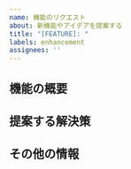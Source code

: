 ```yaml
---
name: 機能のリクエスト
about: 新機能やアイデアを提案する
title: "[FEATURE]: "
labels: enhancement
assignees: ''
---
```


## 機能の概要
<!-- 提案する機能について簡潔に説明してください -->

## 提案する解決策
<!-- どのように実装すべきか、アイデアがあれば記述してください -->

## その他の情報
<!-- 関連する情報や画像などがあれば追加してください -->
